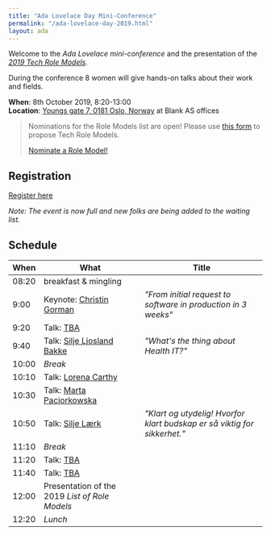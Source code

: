 ```yaml
---
title: "Ada Lovelace Day Mini-Conference"
permalink: "/ada-lovelace-day-2019.html"
layout: ada
---
```


Welcome to the _Ada Lovelace mini-conference_ and the presentation of the [_2019 Tech Role Models_](https://www.digi.no/artikler/patricia-aas-arrangerer-pris-for-kvinner-som-faktisk-jobber-i-it/471216).

During the conference 8 women will give hands-on talks about their work and fields.

**When**: 8th October 2019, 8:20-13:00  
**Location**: [Youngs gate 7, 0181 Oslo, Norway](https://goo.gl/maps/E5re8jL5EGzmPW5R7) at Blank AS offices 

> Nominations for the Role Models list are open!
> Please use [this form](https://forms.gle/jCMJEj5HcTzs5p8JA) to propose Tech Role Models.
>
> <a href="https://forms.gle/jCMJEj5HcTzs5p8JA" target="_blank" class="btn btn-dark">Nominate a Role Model!</a>


## Registration

<a href="https://www.meetup.com/de-DE/Tech-Women-Norway/events/264108718/" class="btn btn-dark">Register here</a>

_Note: The event is now full and new folks are being added to the waiting list._

## Schedule

| When  | What                                           | Title |
| ----- | -----------------------------------------------| ----- |
| 08:20 | breakfast &amp; mingling                       |       |
| 9:00  | Keynote: [Christin Gorman][1]                  | _"From initial request to software in production in 3 weeks"_      |
| 9:20  | Talk: [TBA][2]                                 |       |
| 9:40  | Talk: [Silje Ljosland Bakke][3]                | _"What's the thing about Health IT?"_ |
| 10:00 | _Break_                                        |       |
| 10:10 | Talk: [Lorena Carthy][4]                       |       |
| 10:30 | Talk: [Marta Paciorkowska][5]                  |       |
| 10:50 | Talk: [Silje Lærk][6]                          | _"Klart og utydelig! Hvorfor klart budskap er så viktig for sikkerhet."_ |
| 11:10 | _Break_                                        |       |
| 11:20 | Talk: [TBA][2]                                 |       |
| 11:40 | Talk: [TBA][2]                                 |       |
| 12:00 | Presentation of the 2019 _List of Role Models_ |       |
| 12:20 | _Lunch_                                        |       |

[1]: https://twitter.com/ChristinGorman
[2]: https://techwomen.no
[3]: https://twitter.com/siljelb
[4]: https://twitter.com/acdlola
[5]: https://twitter.com/a_meba
[6]: https://twitter.com/siljel
[7]: https://techwomen.no
[8]: https://techwomen.no
